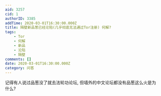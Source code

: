 ```yaml
---
aid: 3257
cid: 1
authorID: 3385
addTime: 2020-03-01T16:30:00.000Z
title: 隔壁新品葱已经沦陷(几乎彻底无法通过Tor注册) 何解?
tags:
    - Tor
    - 何解
    - 新品
    - 沦陷
    - 隔壁
comments: []
date: 2020-03-01T16:30:00.000Z
category: 问答
---
```


记得有人说过品葱没了就去法轮功论坛, 但墙外的中文论坛都没有品葱这么火是为什么?
